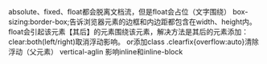 absolute、fixed、float都会脱离文档流，但是float会占位（文字围绕）
box-sizing:border-box;告诉浏览器元素的边框和内边距都包含在width、height内。
float会引起该元素【其后】的元素围绕该元素，解决方法是其后的元素添加：clear:both(left/right)取消浮动影响。
or添加class .clearfix{overflow:auto}清除浮动（父元素）
vertical-aglin 影响inline和inline-block
